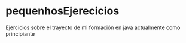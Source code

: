 # pequenhosEjerecicios
Ejercicios sobre el trayecto de mi formación en java
actualmente como principiante
